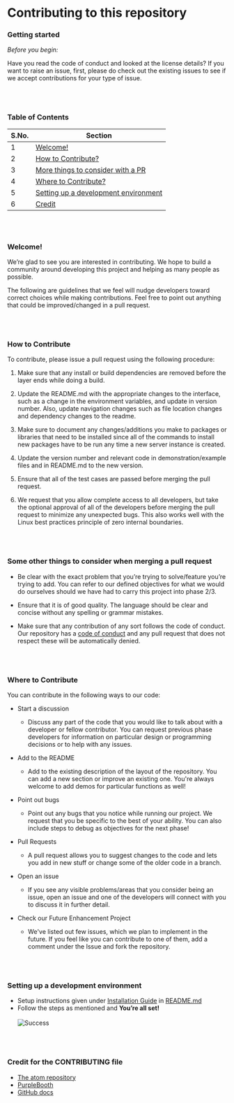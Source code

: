 # Contributing to this repository

### Getting started

*Before you begin:*

Have you read the code of conduct and looked at the license details?
If you want to raise an issue, first, please do check out the existing issues to see if we accept contributions for your type of issue.

<br></br>
### Table of Contents

S.No. | Section
----- | -------
1 | [Welcome!](#welcome!)
2 | [How to Contribute?](#How-to-Contribute)
3 | [More things to consider with a PR](#Some-other-things-to-consider-when-merging-a-pull-request)
4 | [Where to Contribute?](#Where-to-Contribute)
5 | [Setting up a development environment](#Setting-up-a-development-environment)
6 | [Credit](#Credit-for-the-CONTRIBUTING-file)

<br></br>
### Welcome!
We’re glad to see you are interested in contributing. We hope to build a community around developing this project and helping as many people as possible.

The following are guidelines that we feel will nudge developers toward correct choices while making contributions. Feel free to point out anything that could be improved/changed in a pull request.


<br></br>
### How to Contribute

To contribute, please issue a pull request using the following procedure:
1. Make sure that any install or build dependencies are removed before the layer ends while doing a build.

2. Update the README.md with the appropriate changes to the interface, such as a change in the environment variables, and update in version number. Also, update navigation changes such as file location changes and dependency changes to the readme.

3. Make sure to document any changes/additions you make to packages or libraries that need to be installed since all of the commands to install new packages have to be run any time a new server instance is created.

4. Update the version number and relevant code in demonstration/example files and in README.md to the new version.

5. Ensure that all of the test cases are passed before merging the pull request.

6. We request that you allow complete access to all developers, but take the optional approval of all of the developers before merging the pull request to minimize any unexpected bugs. This also works well with the Linux best practices principle of zero internal boundaries.

<br></br>
### Some other things to consider when merging a pull request
* Be clear with the exact problem that you’re trying to solve/feature you’re trying to add. You can refer to our defined objectives for what we would do ourselves should we have had to carry this project into phase 2/3.

* Ensure that it is of good quality. The language should be clear and concise without any spelling or grammar mistakes.

* Make sure that any contribution of any sort follows the code of conduct. Our repository has a [code of conduct](https://github.com/sak007/Jobby/blob/main/CODE_OF_CONDUCT.md) and any pull request that does not respect these will be automatically denied.

<br></br>
### Where to Contribute
You can contribute in the following ways to our code:

* Start a discussion
  * Discuss any part of the code that you would like to talk about with a developer or fellow contributor. You can request previous phase developers for information on particular design or programming decisions or to help with any issues.

* Add to the README
  * Add to the existing description of the layout of the repository. You can add a new section or improve an existing one. You're always welcome to add demos for particular functions as well!

* Point out bugs
  * Point out any bugs that you notice while running our project. We request that you be specific to the best of your ability. You can also include steps to debug as objectives for the next phase!

* Pull Requests
  * A pull request allows you to suggest changes to the code and lets you add in new stuff or change some of the older code in a branch.

* Open an issue
  * If you see any visible problems/areas that you consider being an issue, open an issue and one of the developers will connect with you to discuss it in further detail.

* Check our Future Enhancement Project
  * We've listed out few issues, which we plan to implement in the future. If you feel like you can contribute to one of them, add a comment under the Issue and fork the repository.

<br></br>
### Setting up a development environment
- Setup instructions given under [Installation Guide](https://github.com/Swaranjali167/Jobify/blob/c53ab80db2ad3537817ad87fe3dda934c326eb80/Installation.md) in [README.md](https://github.com/Swaranjali167/Jobify/blob/main/README.md)
- Follow the steps as mentioned and
**You’re all set!**
<br></br>
![Success](https://media.giphy.com/media/AgrfqPt5AyiTm/giphy.gif)

<br></br>
### Credit for the CONTRIBUTING file
* [The atom repository](https://github.com/atom/atom/blob/master/CONTRIBUTING.md#pull-requests)
* [PurpleBooth](https://gist.github.com/PurpleBooth/b24679402957c63ec426#scope)
* [GitHub docs](https://github.com/github/docs/blob/main/CONTRIBUTING.md)
